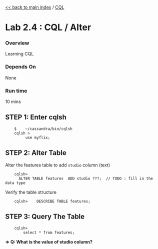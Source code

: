 <link rel='stylesheet' href='../assets/css/main.css'/>

[<< back to main index](../README.md)  / [CQL](README.md)

Lab 2.4 : CQL / Alter
=========================

### Overview
Learning CQL

### Depends On 
None

### Run time
10 mins


## STEP 1:  Enter cqlsh
```
    $    ~/cassandra/bin/cqlsh
    cqlsh >
         use myflix;
```


## STEP 2:  Alter Table
Alter the features table to add `studio` column (text)
```
    cqlsh>
      ALTER TABLE features  ADD studio ???;  // TODO : fill in the data type
```

Verify the table structure
```
    cqlsh>    DESCRIBE TABLE features;
```

## STEP 3: Query The Table
```
    cqlsh>  
        select * from features;
```

**=> Q: What is the value of studio column?**


